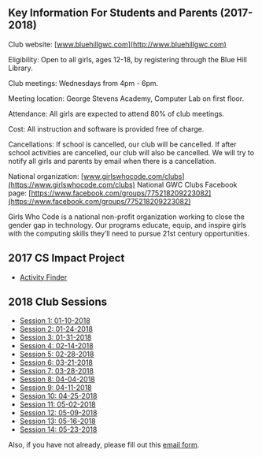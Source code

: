 ## Key Information For Students and Parents (2017-2018)

Club website: [www.bluehillgwc.com](http://www.bluehillgwc.com)
 
Eligibility: Open to all girls, ages 12-18, by registering through the Blue Hill Library.

Club meetings: Wednesdays from 4pm - 6pm.

Meeting location: George Stevens Academy, Computer Lab on first floor.

Attendance: All girls are expected to attend 80% of club meetings.

Cost: All instruction and software is provided free of charge.

Cancellations: If school is cancelled, our club will be cancelled. If after school activities are cancelled, our club will also be cancelled. We will try to notify all girls and parents by email when there is a cancellation. 

National organization: [www.girlswhocode.com/clubs](https://www.girlswhocode.com/clubs)
National GWC Clubs Facebook page: [https://www.facebook.com/groups/775218209223082](https://www.facebook.com/groups/775218209223082)

Girls Who Code is a national non-profit organization working to close the gender gap in technology. Our programs educate, equip, and inspire girls with the computing skills they’ll need to pursue 21st century opportunities.

## 2017 CS Impact Project
* [Activity Finder](/2017/)

## 2018 Club Sessions
* [Session 1: 01-10-2018](https://docs.google.com/presentation/d/1hJPsx-jxbJehy6CS9ybEYM35ALyfmKvoxiLVLKxV4ck/edit?usp=sharing)
* [Session 2: 01-24-2018](https://docs.google.com/presentation/d/1fgqv3XwsnNCs8nsVes6brqdKnVgbRCaBrZDXC-8cQas/edit?usp=sharing)
* [Session 3: 01-31-2018](https://docs.google.com/presentation/d/1YOsAgbCZiHuyErOe1oZP72SPGN2HVWaAD69luOF-NT4/edit?usp=sharing)
* [Session 4: 02-14-2018](https://docs.google.com/presentation/d/1O-WiZNDFy9LoSAnbWwEYVhQpQhpyzQkazfZMmf_fRE4/edit?usp=sharing)
* [Session 5: 02-28-2018](https://docs.google.com/presentation/d/1F2BMEoHQMLjRsJfZR0cVankGBQIr3aAnWph84gab3Hg/edit?usp=sharing)
* [Session 6: 03-21-2018](https://docs.google.com/presentation/d/1CnUs7yaEBUUiPfVbXZ5-ybLasCkQ3fxCo_sKZWtlzYg/edit?usp=sharing)
* [Session 7: 03-28-2018](https://docs.google.com/presentation/d/1KaxOAjxKLyxO9Y82f5TC2alV_3Ym6xAAZkwZ_hoefsA/edit?usp=sharing)
* [Session 8: 04-04-2018](https://docs.google.com/presentation/d/1nqtCA_oVUETy8GTe-dMjg0vxv4ux1sP05mJKxEHxIIg/edit?usp=sharing)
* [Session 9: 04-11-2018](https://docs.google.com/presentation/d/11UtgaU_cb_2Fv0IvrHWoUcI5m8J_pRUjW-g2jOsdYgc/edit?usp=sharing)
* [Session 10: 04-25-2018](https://docs.google.com/presentation/d/1Tw_NLv4QL1XvjlYVOnRoBaze8cLfRrv-ZgG5rOSq4G8/edit?usp=sharing)
* [Session 11: 05-02-2018](https://docs.google.com/presentation/d/1n2U1YlJsyuG-fr-bGquFP5tAnKr7sPdnbEj41Cbk3Ag/edit?usp=sharing)
* [Session 12: 05-09-2018](https://docs.google.com/presentation/d/1LRx2D6DDPf8PosTvNEfjwnrLkaO3xRkkE9i15jmekHY/edit?usp=sharing)
* [Session 13: 05-16-2018](https://docs.google.com/presentation/d/1_rgdjmwspQ6Vs-ACTNce-kOW0fpIgZRPopyqFu1drSs/edit?usp=sharing)
* [Session 14: 05-23-2018](https://docs.google.com/presentation/d/1SFxbNCMBnwsNRUZ53mQ_HCVyGCV0Sq9COCYBOoFm4qs/edit?usp=sharing)

Also, if you have not already, please fill out this [email form](https://docs.google.com/forms/d/e/1FAIpQLSdfUNxMRlxYwz_cmtFqqpSzWSSRYS_UgvZdPcKbqyWea-6KCA/viewform).
